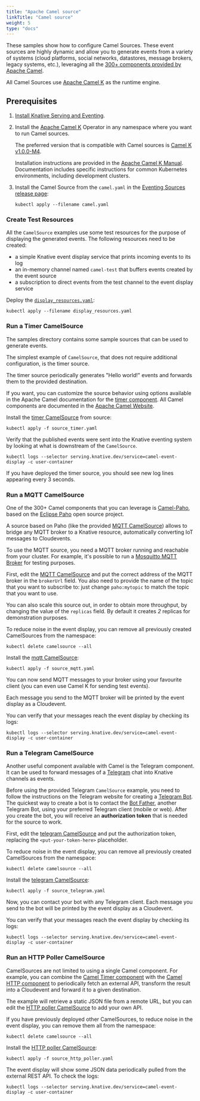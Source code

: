 ```yaml
---
title: "Apache Camel source"
linkTitle: "Camel source"
weight: 5
type: "docs"
---
```


These samples show how to configure Camel Sources. These event sources are
highly dynamic and allow you to generate events from a variety of systems (cloud
platforms, social networks, datastores, message brokers, legacy systems, etc.),
leveraging all the
[300+ components provided by Apache Camel](https://camel.apache.org/components/latest/).

All Camel Sources use [Apache Camel K](https://github.com/apache/camel-k) as the
runtime engine.

## Prerequisites

1. [Install Knative Serving and Eventing](../../../install).

1. Install the [Apache Camel K](https://github.com/apache/camel-k) Operator in
   any namespace where you want to run Camel sources.

   The preferred version that is compatible with Camel sources is
   [Camel K v1.0.0-M4](https://github.com/apache/camel-k/releases).

   Installation instructions are provided in the
   [Apache Camel K Manual](https://camel.apache.org/camel-k/latest/installation/installation.html).
   Documentation includes specific instructions for common Kubernetes
   environments, including development clusters.

1. Install the Camel Source from the `camel.yaml` in the
   [Eventing Sources release page](https://github.com/knative/eventing-contrib/releases):

   ```shell
   kubectl apply --filename camel.yaml
   ```

### Create Test Resources

All the `CamelSource` examples use some test resources for the purpose of
displaying the generated events. The following resources need to be created:

- a simple Knative event display service that prints incoming events to its log
- an in-memory channel named `camel-test` that buffers events created by the
  event source
- a subscription to direct events from the test channel to the event display
  service

Deploy the [`display_resources.yaml`](./display_resources.yaml):

```shell
kubectl apply --filename display_resources.yaml
```

### Run a Timer CamelSource

The samples directory contains some sample sources that can be used to generate
events.

The simplest example of `CamelSource`, that does not require additional
configuration, is the timer source.

The timer source periodically generates "Hello world!" events and forwards them
to the provided destination.

If you want, you can customize the source behavior using options available in
the Apache Camel documentation for the
[timer component](https://camel.apache.org/components/latest/timer-component.html).
All Camel components are documented in the
[Apache Camel Website](https://camel.apache.org/components/latest/).

Install the [timer CamelSource](source_timer.yaml) from source:

```shell
kubectl apply -f source_timer.yaml
```

Verify that the published events were sent into the Knative eventing system by
looking at what is downstream of the `CamelSource`.

```shell
kubectl logs --selector serving.knative.dev/service=camel-event-display -c user-container
```

If you have deployed the timer source, you should see new log lines appearing
every 3 seconds.

### Run a MQTT CamelSource

One of the 300+ Camel components that you can leverage is
[Camel-Paho](https://camel.apache.org/components/latest/paho-component.html),
based on the [Eclipse Paho](https://www.eclipse.org/paho/) open source project.

A source based on Paho (like the provided [MQTT CamelSource](source_mqtt.yaml))
allows to bridge any MQTT broker to a Knative resource, automatically converting
IoT messages to Cloudevents.

To use the MQTT source, you need a MQTT broker running and reachable from your
cluster. For example, it's possible to run a
[Mosquitto MQTT Broker](https://mosquitto.org/) for testing purposes.

First, edit the [MQTT CamelSource](source_mqtt.yaml) and put the correct address
of the MQTT broker in the `brokerUrl` field. You also need to provide the name
of the topic that you want to subscribe to: just change `paho:mytopic` to match
the topic that you want to use.

You can also scale this source out, in order to obtain more throughput, by
changing the value of the `replicas` field. By default it creates _2_ replicas
for demonstration purposes.

To reduce noise in the event display, you can remove all previously created
CamelSources from the namespace:

```shell
kubectl delete camelsource --all
```

Install the [mqtt CamelSource](mqtt_telegram.yaml):

```shell
kubectl apply -f source_mqtt.yaml
```

You can now send MQTT messages to your broker using your favourite client (you
can even use Camel K for sending test events).

Each message you send to the MQTT broker will be printed by the event display as
a Cloudevent.

You can verify that your messages reach the event display by checking its logs:

```shell
kubectl logs --selector serving.knative.dev/service=camel-event-display -c user-container
```

### Run a Telegram CamelSource

Another useful component available with Camel is the Telegram component. It can
be used to forward messages of a [Telegram](https://telegram.org/) chat into
Knative channels as events.

Before using the provided Telegram `CamelSource` example, you need to follow the
instructions on the Telegram website for creating a
[Telegram Bot](https://core.telegram.org/bots). The quickest way to create a bot
is to contact the [Bot Father](https://telegram.me/botfather), another Telegram
Bot, using your preferred Telegram client (mobile or web). After you create the
bot, you will receive an **authorization token** that is needed for the source
to work.

First, edit the [telegram CamelSource](source_telegram.yaml) and put the
authorization token, replacing the `<put-your-token-here>` placeholder.

To reduce noise in the event display, you can remove all previously created
CamelSources from the namespace:

```shell
kubectl delete camelsource --all
```

Install the [telegram CamelSource](source_telegram.yaml):

```shell
kubectl apply -f source_telegram.yaml
```

Now, you can contact your bot with any Telegram client. Each message you send to
the bot will be printed by the event display as a Cloudevent.

You can verify that your messages reach the event display by checking its logs:

```shell
kubectl logs --selector serving.knative.dev/service=camel-event-display -c user-container
```

### Run an HTTP Poller CamelSource

CamelSources are not limited to using a single Camel component. For example, you
can combine the
[Camel Timer component](https://camel.apache.org/components/latest/timer-component.html)
with the
[Camel HTTP component](https://camel.apache.org/components/latest/http-component.html)
to periodically fetch an external API, transform the result into a Cloudevent
and forward it to a given destination.

The example will retrieve a static JSON file from a remote URL, but you can edit
the [HTTP poller CamelSource](source_http_poller.yaml) to add your own API.

If you have previously deployed other CamelSources, to reduce noise in the event
display, you can remove them all from the namespace:

```shell
kubectl delete camelsource --all
```

Install the [HTTP poller CamelSource](source_http_poller.yaml):

```shell
kubectl apply -f source_http_poller.yaml
```

The event display will show some JSON data periodically pulled from the external
REST API. To check the logs:

```shell
kubectl logs --selector serving.knative.dev/service=camel-event-display -c user-container
```
